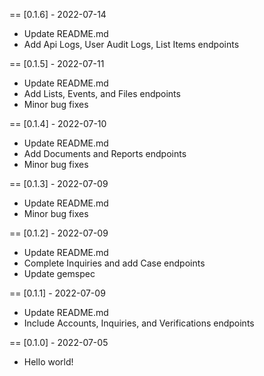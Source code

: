 == [0.1.6] - 2022-07-14

* Update README.md
* Add Api Logs, User Audit Logs, List Items endpoints

== [0.1.5] - 2022-07-11

* Update README.md
* Add Lists, Events, and Files endpoints
* Minor bug fixes

== [0.1.4] - 2022-07-10

* Update README.md
* Add Documents and Reports endpoints
* Minor bug fixes

== [0.1.3] - 2022-07-09

* Update README.md
* Minor bug fixes

== [0.1.2] - 2022-07-09

* Update README.md
* Complete Inquiries and add Case endpoints
* Update gemspec

== [0.1.1] - 2022-07-09

* Update README.md
* Include Accounts, Inquiries, and Verifications endpoints

== [0.1.0] - 2022-07-05

* Hello world!

